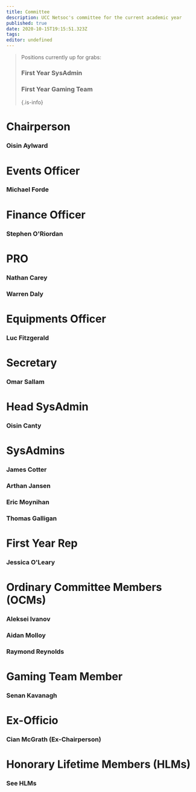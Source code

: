```yaml
---
title: Committee
description: UCC Netsoc's committee for the current academic year
published: true
date: 2020-10-15T19:15:51.323Z
tags: 
editor: undefined
---
```


> Positions currently up for grabs:
> 
> ### First Year SysAdmin
> ### First Year Gaming Team
> {.is-info}


# Chairperson
### Oisin Aylward

# Events Officer
### Michael Forde

# Finance Officer
### Stephen O'Riordan

# PRO
### Nathan Carey
### Warren Daly

# Equipments Officer
### Luc Fitzgerald

# Secretary
### Omar Sallam


# Head SysAdmin
### Oisin Canty

# SysAdmins
### James Cotter
### Arthan Jansen
### Eric Moynihan
### Thomas Galligan

# First Year Rep
### Jessica O'Leary

# Ordinary Committee Members (OCMs)
### Aleksei Ivanov
### Aidan Molloy
### Raymond Reynolds

# Gaming Team Member
### Senan Kavanagh

# Ex-Officio
### Cian McGrath (Ex-Chairperson)

# Honorary Lifetime Members (HLMs)
### See HLMs

